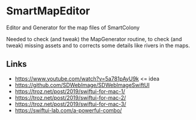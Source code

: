 #  SmartMapEditor

Editor and Generator for the map files of SmartColony

Needed to check (and tweak) the MapGenerator routine, to check (and tweak) missing assets and to corrects some details like rivers in the maps.

## Links

* https://www.youtube.com/watch?v=5a781pAyU9k <= idea
* https://github.com/SDWebImage/SDWebImageSwiftUI
* https://troz.net/post/2019/swiftui-for-mac-1/
* https://troz.net/post/2019/swiftui-for-mac-2/
* https://troz.net/post/2019/swiftui-for-mac-3/
* https://swiftui-lab.com/a-powerful-combo/

